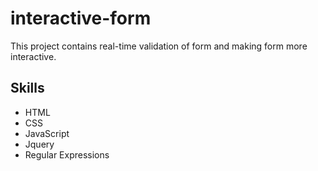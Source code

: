 # interactive-form #
This project contains real-time validation of form and making form more interactive.
## Skills ##
  * HTML
  * CSS
  * JavaScript
  * Jquery
  * Regular Expressions
